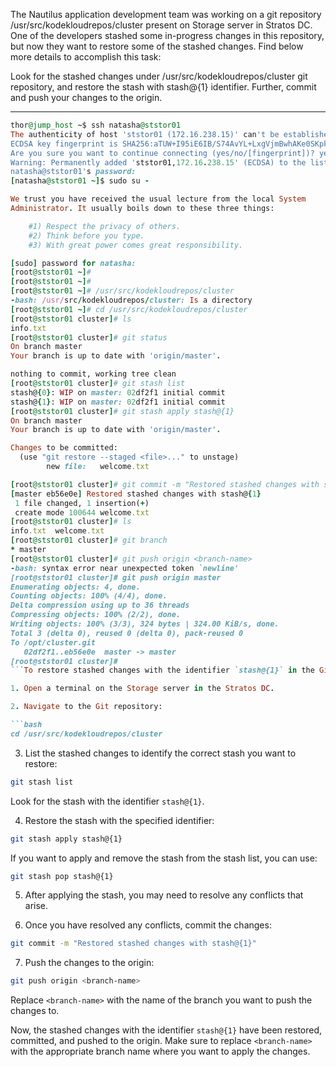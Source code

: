 The Nautilus application development team was working on a git repository /usr/src/kodekloudrepos/cluster present on Storage server in Stratos DC. One of the developers stashed some in-progress changes in this repository, but now they want to restore some of the stashed changes. Find below more details to accomplish this task:



Look for the stashed changes under /usr/src/kodekloudrepos/cluster git repository, and restore the stash with stash@{1} identifier. Further, commit and push your changes to the origin.

-------

```ruby
thor@jump_host ~$ ssh natasha@ststor01
The authenticity of host 'ststor01 (172.16.238.15)' can't be established.
ECDSA key fingerprint is SHA256:aTUW+I95iE6IB/S74AvYL+LxgVjmBwhAKe0SKpk2paw.
Are you sure you want to continue connecting (yes/no/[fingerprint])? yes
Warning: Permanently added 'ststor01,172.16.238.15' (ECDSA) to the list of known hosts.
natasha@ststor01's password: 
[natasha@ststor01 ~]$ sudo su -

We trust you have received the usual lecture from the local System
Administrator. It usually boils down to these three things:

    #1) Respect the privacy of others.
    #2) Think before you type.
    #3) With great power comes great responsibility.

[sudo] password for natasha: 
[root@ststor01 ~]# 
[root@ststor01 ~]# 
[root@ststor01 ~]# /usr/src/kodekloudrepos/cluster
-bash: /usr/src/kodekloudrepos/cluster: Is a directory
[root@ststor01 ~]# cd /usr/src/kodekloudrepos/cluster
[root@ststor01 cluster]# ls
info.txt
[root@ststor01 cluster]# git status
On branch master
Your branch is up to date with 'origin/master'.

nothing to commit, working tree clean
[root@ststor01 cluster]# git stash list
stash@{0}: WIP on master: 02df2f1 initial commit
stash@{1}: WIP on master: 02df2f1 initial commit
[root@ststor01 cluster]# git stash apply stash@{1}
On branch master
Your branch is up to date with 'origin/master'.

Changes to be committed:
  (use "git restore --staged <file>..." to unstage)
        new file:   welcome.txt

[root@ststor01 cluster]# git commit -m "Restored stashed changes with stash@{1}"
[master eb56e0e] Restored stashed changes with stash@{1}
 1 file changed, 1 insertion(+)
 create mode 100644 welcome.txt
[root@ststor01 cluster]# ls
info.txt  welcome.txt
[root@ststor01 cluster]# git branch
* master
[root@ststor01 cluster]# git push origin <branch-name>
-bash: syntax error near unexpected token `newline'
[root@ststor01 cluster]# git push origin master
Enumerating objects: 4, done.
Counting objects: 100% (4/4), done.
Delta compression using up to 36 threads
Compressing objects: 100% (2/2), done.
Writing objects: 100% (3/3), 324 bytes | 324.00 KiB/s, done.
Total 3 (delta 0), reused 0 (delta 0), pack-reused 0
To /opt/cluster.git
   02df2f1..eb56e0e  master -> master
[root@ststor01 cluster]# 
```To restore stashed changes with the identifier `stash@{1}` in the Git repository located at `/usr/src/kodekloudrepos/cluster`, you can follow these steps:

1. Open a terminal on the Storage server in the Stratos DC.

2. Navigate to the Git repository:

```bash
cd /usr/src/kodekloudrepos/cluster
```

3. List the stashed changes to identify the correct stash you want to restore:

```bash
git stash list
```

Look for the stash with the identifier `stash@{1}`.

4. Restore the stash with the specified identifier:

```bash
git stash apply stash@{1}
```

If you want to apply and remove the stash from the stash list, you can use:

```bash
git stash pop stash@{1}
```

5. After applying the stash, you may need to resolve any conflicts that arise.

6. Once you have resolved any conflicts, commit the changes:

```bash
git commit -m "Restored stashed changes with stash@{1}"
```

7. Push the changes to the origin:

```bash
git push origin <branch-name>
```

Replace `<branch-name>` with the name of the branch you want to push the changes to.

Now, the stashed changes with the identifier `stash@{1}` have been restored, committed, and pushed to the origin. Make sure to replace `<branch-name>` with the appropriate branch name where you want to apply the changes.



